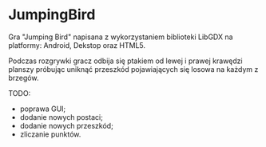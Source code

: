 # JumpingBird
Gra "Jumping Bird" napisana z wykorzystaniem biblioteki LibGDX na platformy: Android, Dekstop oraz HTML5.

Podczas rozgrywki gracz odbija się ptakiem od lewej i prawej krawędzi planszy próbując uniknąć przeszkód pojawiających się losowa na każdym z brzegów.

TODO:
- poprawa GUI;
- dodanie nowych postaci;
- dodanie nowych przeszkód;
- zliczanie punktów.
